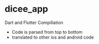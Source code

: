 # dicee_app


Dart and Flutter Compillation 
- Code is parsed from top to bottom
- translated to other ios and android code


